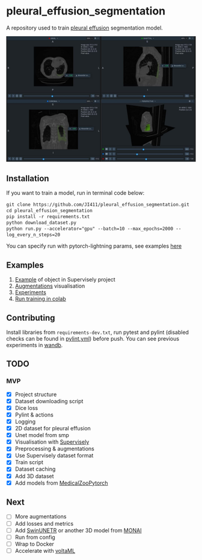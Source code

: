 # pleural_effusion_segmentation

A repository used to train [pleural effusion](https://en.wikipedia.org/wiki/Pleural_effusion) segmentation model.

![example.jpg](media/example.jpg)

## Installation

If you want to train a model, run in terminal code below:
```
git clone https://github.com/JI411/pleural_effusion_segmentation.git
cd pleural_effusion_segmentation
pip install -r requirements.txt
python download_dataset.py
python run.py --accelerator="gpu" --batch=10 --max_epochs=2000 --log_every_n_steps=20
```

You can specify run with pytorch-lightning params, see examples [here](https://pytorch-lightning.readthedocs.io/en/stable/common/trainer.html#trainer-in-python-scripts)

## Examples
1. [Example](https://app.supervise.ly/share-links/CLaWf6xh1Fkwrqqj1WOw1b5pzr2q4gYnIiVnEl7mIooZzGq9PNesu01o431Sp16b) of object in Supervisely project
2. [Augmentations](https://colab.research.google.com/drive/1z8OTP7m3l1p8lYFqQNl81qWg8k4o0yHb?usp=sharing) visualisation
3. [Experiments](https://wandb.ai/lekomtsev/pleural_effusion_segmentation)
4. [Run training in colab](https://colab.research.google.com/drive/1vPlel5uoezxDbhfv8CaPPtB7iRFEF_Jf?usp=sharing)


## Contributing

Install libraries from `requirements-dev.txt`, run pytest and pylint 
(disabled checks can be found in [pylint.yml](https://github.com/JI411/pleural_effusion_segmentation/blob/main/.github/workflows/pylint.yml))
before push. You can see previous experiments in [wandb](https://wandb.ai/lekomtsev/pleural_effusion_segmentation?workspace=user-lekomtsev).


## TODO

### MVP
- [x] Project structure  
- [x] Dataset downloading script
- [x] Dice loss
- [x] Pylint & actions
- [x] Logging
- [x] 2D dataset for pleural effusion
- [x] Unet model from smp
- [x] Visualisation with [Supervisely](https://supervise.ly/) 
- [x] Preprocessing & augmentations
- [x] Use Supervisely dataset format
- [x] Train script
- [x] Dataset caching
- [x] Add 3D dataset
- [x] Add models from [MedicalZooPytorch](https://github.com/black0017/MedicalZooPytorch)

## Next
- [ ] More augmentations
- [ ] Add losses and metrics
- [ ] Add [SwinUNETR](https://github.com/Project-MONAI/research-contributions/tree/main/SwinUNETR) or another 3D model from [MONAI](https://github.com/Project-MONAI)
- [ ] Run from config
- [ ] Wrap to Docker
- [ ] Accelerate with [voltaML](https://github.com/VoltaML/voltaML)